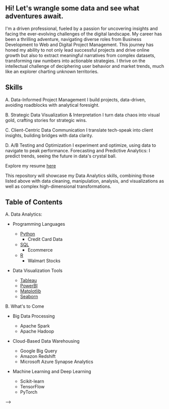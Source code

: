 ## Hi! Let's wrangle some data and see what adventures await.

I'm a driven professional, fueled by a passion for uncovering insights and facing the ever-evolving challenges of the digital landscape. My career has been a thrilling adventure, navigating diverse roles from Business Development to Web and Digital Project Management. This journey has honed my ability to not only lead successful projects and drive online growth but also to extract meaningful narratives from complex datasets, transforming raw numbers into actionable strategies. I thrive on the intellectual challenge of deciphering user behavior and market trends, much like an explorer charting unknown territories.

## Skills
A. Data-Informed Project Management 
I build projects, data-driven, avoiding roadblocks with analytical foresight.

B. Strategic Data Visualization & Interpretation
I turn data chaos into visual gold, crafting stories for strategic wins.

C. Client-Centric Data Communication
I translate tech-speak into client insights, building bridges with data clarity.

D. A/B Testing and Optimization
I experiment and optimize, using data to navigate to peak performance.
Forecasting and Predictive Analytics: I predict trends, seeing the future in data's crystal ball.

Explore my resume [here](link.com) 

This repository will showcase my Data Analytics skills, combining those listed above with data cleaning, manipulation, analysis, and visualizations as well as complex high-dimensional transformations.

## Table of Contents

A. Data Analytics:
- Programming Languages
  - [Python]()
    - Credit Card Data
  - [SQL]()
    - Ecommerce
  - [R]()
    - Walmart Stocks

- Data Visualization Tools
  - [Tableau]()
  - [PowerBI]()
  - [Matplotlib]()
  - [Seaborn]()

B. What's to Come
- Big Data Processing
  - Apache Spark 
  - Apache Hadoop 

- Cloud-Based Data Warehousing
  - Google Big Query 
  - Amazon Redshift
  - Microsoft Azure Synapse Analytics

- Machine Learning and Deep Learning
  - Scikit-learn
  - TensorFlow
  - PyTorch

-->

